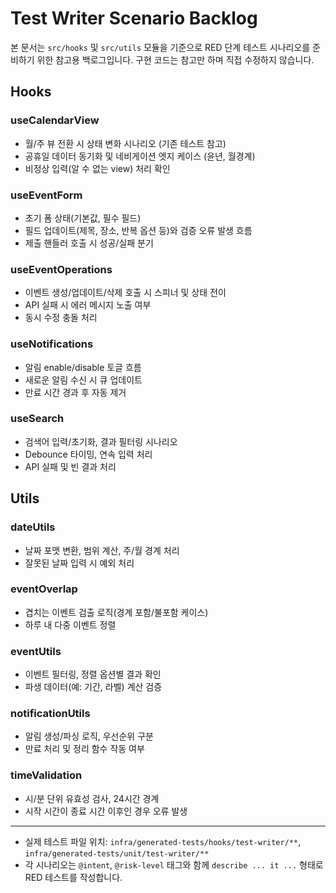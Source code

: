 # Test Writer Scenario Backlog

본 문서는 `src/hooks` 및 `src/utils` 모듈을 기준으로 RED 단계 테스트 시나리오를 준비하기 위한 참고용 백로그입니다. 구현 코드는 참고만 하며 직접 수정하지 않습니다.

## Hooks

### useCalendarView
- 월/주 뷰 전환 시 상태 변화 시나리오 (기존 테스트 참고)
- 공휴일 데이터 동기화 및 네비게이션 엣지 케이스 (윤년, 월경계)
- 비정상 입력(알 수 없는 view) 처리 확인

### useEventForm
- 초기 폼 상태(기본값, 필수 필드)
- 필드 업데이트(제목, 장소, 반복 옵션 등)와 검증 오류 발생 흐름
- 제출 핸들러 호출 시 성공/실패 분기

### useEventOperations
- 이벤트 생성/업데이트/삭제 호출 시 스피너 및 상태 전이
- API 실패 시 에러 메시지 노출 여부
- 동시 수정 충돌 처리

### useNotifications
- 알림 enable/disable 토글 흐름
- 새로운 알림 수신 시 큐 업데이트
- 만료 시간 경과 후 자동 제거

### useSearch
- 검색어 입력/초기화, 결과 필터링 시나리오
- Debounce 타이밍, 연속 입력 처리
- API 실패 및 빈 결과 처리

## Utils

### dateUtils
- 날짜 포맷 변환, 범위 계산, 주/월 경계 처리
- 잘못된 날짜 입력 시 예외 처리

### eventOverlap
- 겹치는 이벤트 검출 로직(경계 포함/불포함 케이스)
- 하루 내 다중 이벤트 정렬

### eventUtils
- 이벤트 필터링, 정렬 옵션별 결과 확인
- 파생 데이터(예: 기간, 라벨) 계산 검증

### notificationUtils
- 알림 생성/파싱 로직, 우선순위 구분
- 만료 처리 및 정리 함수 작동 여부

### timeValidation
- 시/분 단위 유효성 검사, 24시간 경계
- 시작 시간이 종료 시간 이후인 경우 오류 발생

---
- 실제 테스트 파일 위치: `infra/generated-tests/hooks/test-writer/**`, `infra/generated-tests/unit/test-writer/**`
- 각 시나리오는 `@intent`, `@risk-level` 태그와 함께 `describe ... it ...` 형태로 RED 테스트를 작성합니다.
